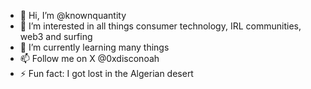 - 👋 Hi, I’m @knownquantity
- 👀 I’m interested in all things consumer technology, IRL communities, web3 and surfing 
- 🌱 I’m currently learning many things 
- 📫 Follow me on X @0xdisconoah
- ⚡ Fun fact: I got lost in the Algerian desert 
